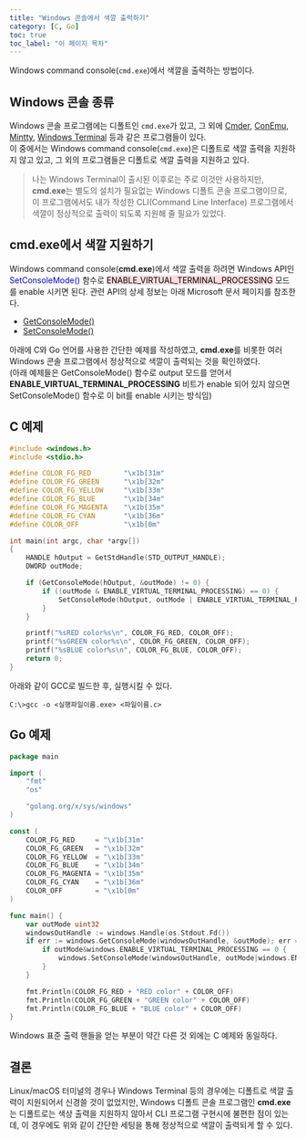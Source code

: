 ```yaml
---
title: "Windows 콘솔에서 색깔 출력하기"
category: [C, Go]
toc: true
toc_label: "이 페이지 목차"
---
```


Windows command console(`cmd.exe`)에서 색깔을 출력하는 방법이다.

## Windows 콘솔 종류
Windows 콘솔 프로그램에는 디폴트인 `cmd.exe`가 있고, 그 외에 [Cmder](https://github.com/cmderdev/cmder), [ConEmu](https://github.com/Maximus5/ConEmu), [Mintty](https://mintty.github.io/), [Windows Terminal](https://github.com/microsoft/terminal) 등과 같은 프로그램들이 있다.  
이 중에서는 Windows command console(`cmd.exe`)은 디폴트로 색깔 출력을 지원하지 않고 있고, 그 외의 프로그램들은 디폴트로 색깔 출력을 지원하고 있다.

>나는 Windows Terminal이 출시된 이후로는 주로 이것만 사용하지만, **cmd.exe**는 별도의 설치가 필요없는 Windows 디폴트 콘솔 프로그램이므로, 이 프로그램에서도 내가 작성한 CLI(Command Line Interface) 프로그램에서 색깔이 정상적으로 출력이 되도록 지원해 줄 필요가 있었다.

## cmd.exe에서 색깔 지원하기
Windows command console(**cmd.exe**)에서 색깔 출력을 하려면 Windows API인 <font color=blue>SetConsoleMode()</font> 함수로  <mark style='background-color: #ffdce0'>ENABLE_VIRTUAL_TERMINAL_PROCESSING</mark> 모드를 enable 시키면 된다. 관련 API의 상세 정보는 아래 Microsoft 문서 페이지를 참조한다.
* [GetConsoleMode()](https://docs.microsoft.com/ko-kr/windows/console/getconsolemode)
* [SetConsoleMode()](https://docs.microsoft.com/ko-kr/windows/console/setconsolemode)

아래에 C와 Go 언어를 사용한 간단한 예제를 작성하였고, **cmd.exe**를 비롯한 여러 Windows 콘솔 프로그램에서 정상적으로 색깔이 출력되는 것을 확인하였다.  
(아래 예제들은 GetConsoleMode() 함수로 output 모드를 얻어서 **ENABLE_VIRTUAL_TERMINAL_PROCESSING** 비트가 enable 되어 있지 않으면 SetConsoleMode() 함수로 이 bit를 enable 시키는 방식임)

## C 예제
```c
#include <windows.h>
#include <stdio.h>

#define COLOR_FG_RED        "\x1b[31m"
#define COLOR_FG_GREEN      "\x1b[32m"
#define COLOR_FG_YELLOW     "\x1b[33m"
#define COLOR_FG_BLUE       "\x1b[34m"
#define COLOR_FG_MAGENTA    "\x1b[35m"
#define COLOR_FG_CYAN       "\x1b[36m"
#define COLOR_OFF           "\x1b[0m"

int main(int argc, char *argv[])
{
    HANDLE hOutput = GetStdHandle(STD_OUTPUT_HANDLE);
    DWORD outMode;

    if (GetConsoleMode(hOutput, &outMode) != 0) {
        if ((outMode & ENABLE_VIRTUAL_TERMINAL_PROCESSING) == 0) {
            SetConsoleMode(hOutput, outMode | ENABLE_VIRTUAL_TERMINAL_PROCESSING);
        }
    }

    printf("%sRED color%s\n", COLOR_FG_RED, COLOR_OFF);
    printf("%sGREEN color%s\n", COLOR_FG_GREEN, COLOR_OFF);
    printf("%sBLUE color%s\n", COLOR_FG_BLUE, COLOR_OFF);
    return 0;
}
```
아래와 같이 GCC로 빌드한 후, 실행시킬 수 있다.
```shell
C:\>gcc -o <실행파일이름.exe> <파일이름.c>
```

## Go 예제
```go
package main

import (
    "fmt"
    "os"

    "golang.org/x/sys/windows"
)

const (
    COLOR_FG_RED     = "\x1b[31m"
    COLOR_FG_GREEN   = "\x1b[32m"
    COLOR_FG_YELLOW  = "\x1b[33m"
    COLOR_FG_BLUE    = "\x1b[34m"
    COLOR_FG_MAGENTA = "\x1b[35m"
    COLOR_FG_CYAN    = "\x1b[36m"
    COLOR_OFF        = "\x1b[0m"
)

func main() {
    var outMode uint32
    windowsOutHandle := windows.Handle(os.Stdout.Fd())
    if err := windows.GetConsoleMode(windowsOutHandle, &outMode); err == nil {
        if outMode&windows.ENABLE_VIRTUAL_TERMINAL_PROCESSING == 0 {
            windows.SetConsoleMode(windowsOutHandle, outMode|windows.ENABLE_VIRTUAL_TERMINAL_PROCESSING)
        }
    }

    fmt.Println(COLOR_FG_RED + "RED color" + COLOR_OFF)
    fmt.Println(COLOR_FG_GREEN + "GREEN color" + COLOR_OFF)
    fmt.Println(COLOR_FG_BLUE + "BLUE color" + COLOR_OFF)
}
```

Windows 표준 출력 핸들을 얻는 부분이 약간 다른 것 외에는 C 예제와 동일하다.

## 결론
Linux/macOS 터미널의 경우나 Windows Terminal 등의 경우에는 디폴트로 색깔 출력이 지원되어서 신경쓸 것이 없었지만, Windows 디폴트 콘솔 프로그램인 **cmd.exe**는 디폴트로는 색상 출력을 지원하지 않아서 CLI 프로그램 구현시에 불편한 점이 있는데, 이 경우에도 위와 같이 간단한 세팅을 통해 정상적으로 색깔이 출력되게 할 수 있다.
